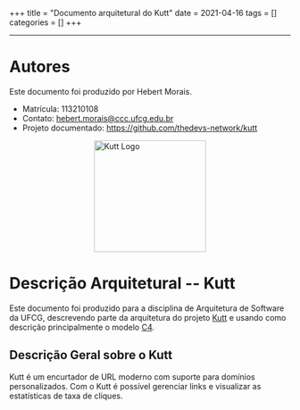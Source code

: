 +++
title = "Documento arquitetural do Kutt"
date = 2021-04-16
tags = []
categories = []
+++

***

# Autores

Este documento foi produzido por Hebert Morais.

- Matrícula: 113210108
- Contato: hebert.morais@ccc.ufcg.edu.br
- Projeto documentado: https://github.com/thedevs-network/kutt

<div style="display: flex; align-items:center; flex-direction: column">
  <img src="kutt.png" alt="Kutt Logo" style="width: 200px"/>
<div>

# Descrição Arquitetural -- Kutt

Este documento foi produzido para a disciplina de Arquitetura de Software da UFCG, descrevendo parte da arquitetura do projeto [Kutt](https://github.com/thedevs-network/kutt) e usando como descrição principalmente o modelo [C4](https://c4model.com/).

## Descrição Geral sobre o Kutt

Kutt é um encurtador de URL moderno com suporte para domínios personalizados. Com o Kutt é possível gerenciar links e visualizar as estatísticas de taxa de cliques.
